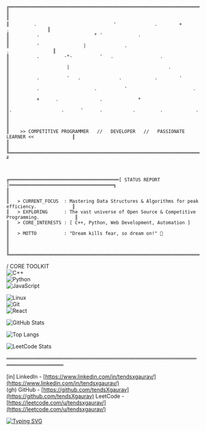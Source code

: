 ```
╔═════════════════════════════════════════════════════════════════════════════════════════╗
║                                                                                         ║
║         .　　　　　   　               '              .        +          .              ║
║          .                    * '             .                                         ║
║          '                |              .                             .                ║
║          .         -*-          '   .                 .                                 ║
║                     |                                    .                              ║
║          .          '   .              .            .        '                          ║
║          .                    .          '                        .                     ║
║          +      .               .             *                                         ║
║.                  .      '      .           .         .            .                    ║
║                                                                                          ║
║    >> COMPETITIVE PROGRAMMER   //   DEVELOPER   //   PASSIONATE LEARNER <<              ║
║                                                                                          ║
╚═════════════════════════════════════════════════════════════════════════════════════════ ╝



╔════════════════════════════════════════[ STATUS REPORT ]══════════════════════════════════════╗
║                                                                                              ║
║   > CURRENT_FOCUS  : Mastering Data Structures & Algorithms for peak efficiency.             ║
║   > EXPLORING      : The vast universe of Open Source & Competitive Programming.             ║
║   > CORE_INTERESTS : [ C++, Python, Web Development, Automation ]                            ║
║   > MOTTO          : "Dream kills fear, so dream on!" 🚀                                     ║
║                                                                                              ║
╚══════════════════════════════════════════════════════════════════════════════════════════════╝

```
/ CORE TOOLKIT                               
      ![C++](https://img.shields.io/badge/C++-blue?logo=cplusplus&logoColor=white)               
    ![Python](https://img.shields.io/badge/Python-yellow?logo=python&logoColor=white)         
   ![JavaScript](https://img.shields.io/badge/JavaScript-orange?logo=javascript&logoColor=white)
   
   ![Linux](https://img.shields.io/badge/Linux-black?logo=linux&logoColor=white)              
     ![Git](https://img.shields.io/badge/Git-F05032?logo=git&logoColor=white)                 
   ![React](https://img.shields.io/badge/React-20232A?logo=react&logoColor=61DAFB)          
                                                                                           
![GitHub Stats](https://github-readme-stats.vercel.app/api?username=tendsXgaurav&show_icons=true&theme=tokyonight)   
                                                                                  
![Top Langs](https://github-readme-stats.vercel.app/api/top-langs/?username=tendsXgaurav&layout=compact&theme=tokyonight) 
   
![LeetCode Stats](https://leetcard.jacoblin.cool/tendsxgaurav?theme=dark&font=Nunito&ext=heatmap)             
               
═════════════════════════════════════════════════════════════════

                                                               
  [in] LinkedIn  -  [https://www.linkedin.com/in/tendsxgaurav/](https://www.linkedin.com/in/tendsxgaurav/)   
  (gh) GitHub    -  [https://github.com/tendsXgaurav](https://github.com/tendsXgaurav)                      <lc>         LeetCode  -  [https://leetcode.com/u/tendsxgaurav/](https://leetcode.com/u/tendsxgaurav/)            
                                                                  

[![Typing SVG](https://readme-typing-svg.herokuapp.com?color=00F700&lines=Competitive+Programmer;Web+Developer;Passionate+Learner;Open+Source+Explorer)](https://git.io/typing-svg)
